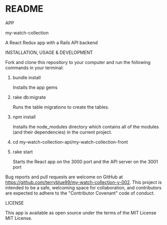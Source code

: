 # README

APP

my-watch-collection

A React Redux app with a Rails API backend

INSTALLATION, USAGE & DEVELOPMENT

Fork and clone this repository to your computer and run the following commands in your terminal:

1. bundle install

    Installs the app gems

2. rake db:migrate

    Runs the table migrations to create the tables.

3. npm install

    Installs the node_modules directory which contains all of the modules (and their dependencies) in the current project.

4. cd my-watch-collection-api/my-watch-collection-front

5. rake start

    Starts the React app on the 3000 port and the API server on the 3001 port

Bug reports and pull requests are welcome on GitHub at https://github.com/terryblue99/my-watch-collection-v-002. This project is intended to be a safe, welcoming space for collaboration, and contributors are expected to adhere to the "Contributor Covenant" code of conduct.

LICENSE

This app is available as open source under the terms of the MIT License MIT License.
